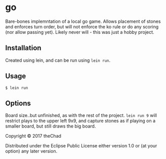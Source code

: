 # go

Bare-bones implemntation of a local go game. Allows placement of stones and enforces turn order, but will not enforce the ko rule or do any scoring (nor allow passing yet). Likely never will - this was just a hobby project. 

## Installation

Created using lein, and can be run using `lein run`.

## Usage

    $ lein run
    
## Options

Board size..but unfinished, as with the rest of the project. `lein run 9` will restrict plays to the upper left 9x9, and capture stones as if playing on a smaller board, but still draws the big board.


Copyright © 2017 theChad

Distributed under the Eclipse Public License either version 1.0 or (at
your option) any later version.
